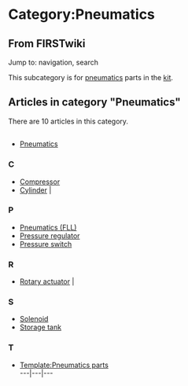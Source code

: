 # Category:Pneumatics

## From FIRSTwiki

Jump to: navigation, search

This subcategory is for [pneumatics](pneumatics) parts in the [kit](kit-of-parts).

## Articles in category "Pneumatics"

There are 10 articles in this category.

## #

- [Pneumatics](pneumatics)

### C

- [Compressor](Compressor "Compressor")
- [Cylinder](Cylinder "Cylinder") |

### P

- [Pneumatics (FLL)](Pneumatics_%28FLL%29 "Pneumatics \(FLL\)")
- [Pressure regulator](Pressure_regulator "Pressure regulator")
- [Pressure switch](Pressure_switch "Pressure switch")

### R

- [Rotary actuator](Rotary_actuator "Rotary actuator") |

### S

- [Solenoid](Solenoid "Solenoid")
- [Storage tank](Storage_tank "Storage tank")

### T

- [Template:Pneumatics parts](Template:Pneumatics_parts "Template:Pneumatics parts")<br>
  ---|---|---
